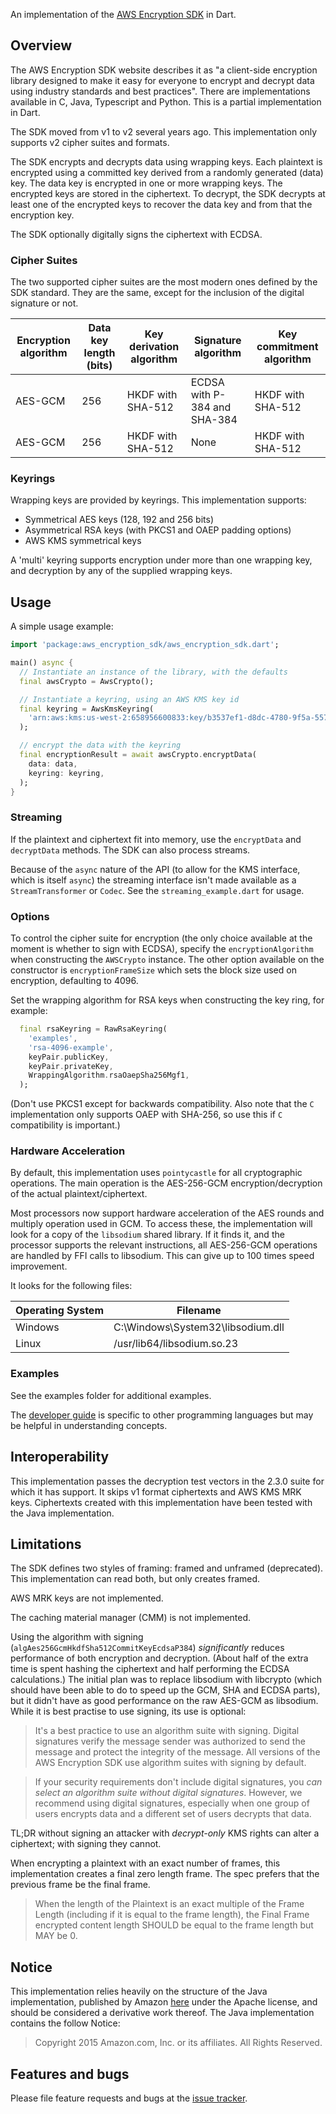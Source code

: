 An implementation of the
[AWS Encryption SDK](https://docs.aws.amazon.com/encryption-sdk/latest/developer-guide/introduction.html) in Dart.

## Overview
The AWS Encryption SDK website describes it as
"a client-side encryption library
designed to make it easy for everyone to encrypt and decrypt data
using industry standards and best practices". There are implementations
available in C, Java, Typescript and Python. This is a partial
implementation in Dart.

The SDK moved from v1 to v2 several years ago. This implementation only
supports v2 cipher suites and formats.

The SDK encrypts and decrypts data using wrapping keys. Each plaintext
is encrypted using a committed key derived from a randomly generated
(data) key.
The data key is encrypted in one or more wrapping keys.
The encrypted keys are stored in the ciphertext. To decrypt, the SDK
decrypts at least one of the encrypted keys to recover the data key
and from that the encryption key.

The SDK optionally digitally signs the ciphertext with ECDSA.

### Cipher Suites
The two supported cipher suites are the most modern ones defined by
the SDK standard. They are the same, except for the inclusion of
the digital signature or not.

| Encryption algorithm | Data key length (bits) | Key derivation algorithm | Signature algorithm | Key commitment algorithm |
| --- | --- | --- | --- | --- |
| AES-GCM | 256 | HKDF with SHA-512 | ECDSA with P-384 and SHA-384 | HKDF with SHA-512 |
| AES-GCM | 256 | HKDF with SHA-512 | None | HKDF with SHA-512 |

### Keyrings
Wrapping keys are provided by keyrings. This implementation supports:
- Symmetrical AES keys (128, 192 and 256 bits)
- Asymmetrical RSA keys (with PKCS1 and OAEP padding options)
- AWS KMS symmetrical keys

A 'multi' keyring supports encryption under more than one wrapping key,
and decryption by any of the supplied wrapping keys.

## Usage

A simple usage example:

```dart
import 'package:aws_encryption_sdk/aws_encryption_sdk.dart';

main() async {
  // Instantiate an instance of the library, with the defaults
  final awsCrypto = AwsCrypto();

  // Instantiate a keyring, using an AWS KMS key id
  final keyring = AwsKmsKeyring(
    'arn:aws:kms:us-west-2:658956600833:key/b3537ef1-d8dc-4780-9f5a-55776cbb2f7f',
  );

  // encrypt the data with the keyring
  final encryptionResult = await awsCrypto.encryptData(
    data: data,
    keyring: keyring,
  );
}
```

### Streaming

If the plaintext and ciphertext fit into memory, use the `encryptData` and `decryptData` methods.
The SDK can also process streams.

Because of the `async` nature of the API (to allow for the KMS interface, which is itself `async`)
the streaming interface isn't made available as a `StreamTransformer` or `Codec`. See the
`streaming_example.dart` for usage.

### Options
To control the cipher suite for encryption (the only choice available at the moment
is whether to sign with ECDSA), specify the `encryptionAlgorithm` when constructing the
`AWSCrypto` instance. The other option available on the constructor is `encryptionFrameSize`
which sets the block size used on encryption, defaulting to 4096.

Set the wrapping algorithm for RSA keys when constructing the key ring, for example:

```dart
  final rsaKeyring = RawRsaKeyring(
    'examples',
    'rsa-4096-example',
    keyPair.publicKey,
    keyPair.privateKey,
    WrappingAlgorithm.rsaOaepSha256Mgf1,
  );
```

(Don't use PKCS1 except for backwards compatibility.
Also note that the `C` implementation only supports OAEP with SHA-256, so use this if `C`
compatibility is important.)

### Hardware Acceleration

By default, this implementation uses `pointycastle` for all cryptographic operations. The
main operation is the AES-256-GCM encryption/decryption of the actual plaintext/ciphertext.

Most processors now support hardware acceleration of the AES rounds and multiply operation
used in GCM. To access these, the implementation will look for a copy of the `libsodium`
shared library. If it finds it, and the processor supports the relevant instructions, all
AES-256-GCM operations are handled by FFI calls to libsodium. This can give up to 100 times
speed improvement.

It looks for the following files:

| Operating System | Filename |
| --- | --- |
| Windows | C:\Windows\System32\libsodium.dll |
| Linux | /usr/lib64/libsodium.so.23 |

### Examples

See the examples folder for additional examples.

The [developer guide](https://docs.aws.amazon.com/encryption-sdk/latest/developer-guide/encryption-sdk-developer-guide.pdf)
is specific to other programming languages but may be helpful in understanding concepts.

## Interoperability
This implementation passes the decryption test vectors in the 2.3.0
suite for which it has support. It skips v1 format ciphertexts and AWS
KMS MRK keys. Ciphertexts created with this implementation have been
tested with the Java implementation.

## Limitations
The SDK defines two styles of framing: framed and unframed (deprecated).
This implementation can read both, but only creates framed.

AWS MRK keys are not implemented.

The caching material manager (CMM) is not implemented.

Using the algorithm with signing (`algAes256GcmHkdfSha512CommitKeyEcdsaP384`) *significantly*
reduces performance of both encryption and decryption. (About half of the extra time is spent
hashing the ciphertext and half performing the ECDSA calculations.) The initial plan was to
replace libsodium with libcrypto (which should have been able to do to speed up the GCM, SHA
and ECDSA parts), but it didn't have as good performance on the raw AES-GCM as libsodium.
While it is best practise to use signing, its use is optional:

> It's a best practice to use an algorithm suite with signing.
> Digital signatures verify the message sender
> was authorized to send the message and protect the integrity of the message.
> All versions of the AWS Encryption SDK use algorithm suites with signing by default.

> If your security requirements don't include digital signatures,
> you *can select an algorithm suite without digital signatures*.
> However, we recommend using digital signatures,
> especially when one group of users encrypts data
> and a different set of users decrypts that data.

TL;DR without signing an attacker with *decrypt-only* KMS rights can alter a ciphertext;
with signing they cannot.

When encrypting a plaintext with an exact number of frames, this implementation creates a
final zero length frame. The spec prefers that the previous frame be the final frame.
> When the length of the Plaintext is an exact multiple of the Frame Length
> (including if it is equal to the frame length), the Final Frame encrypted content length
> SHOULD be equal to the frame length but MAY be 0.
 
## Notice
This implementation relies heavily on the structure of the Java implementation, published by
Amazon [here][javaImpl] under the Apache license, and should be considered a derivative work thereof.
The Java implementation contains the follow Notice:
> Copyright 2015 Amazon.com, Inc. or its affiliates. All Rights Reserved.


## Features and bugs

Please file feature requests and bugs at the [issue tracker][tracker].

[tracker]: http://example.com/issues/replaceme
[javaImpl]: https://github.com/aws/aws-encryption-sdk-java
